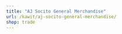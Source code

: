 ```yaml
---
title: "AJ Socito General Merchandise"
url: /kawit/aj-socito-general-merchandise/
shop: trade
---
```

